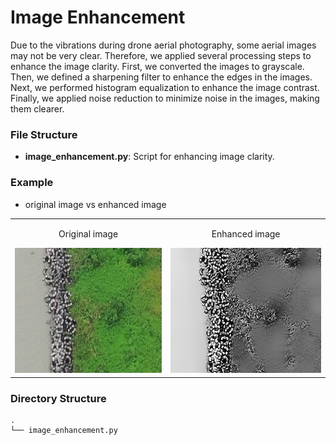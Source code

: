# Image Enhancement

Due to the vibrations during drone aerial photography, some aerial images may not be very clear. Therefore, we applied several processing steps to enhance the image clarity. First, we converted the images to grayscale. Then, we defined a sharpening filter to enhance the edges in the images. Next, we performed histogram equalization to enhance the image contrast. Finally, we applied noise reduction to minimize noise in the images, making them clearer.

### File Structure

- **image_enhancement.py**: Script for enhancing image clarity.

### Example
- original image vs enhanced image
<table style="border: none;">
  <tr>
    <td align="center" style="border: none;">
      <p>Original image</p>
      <img width="350" height="200" src="Images/Image_enhancement1.jpg" alt="original image">
    </td>
    <td align="center" style="border: none;">
      <p>Enhanced image</p>
      <img width="350" height="200" src="Images/Image_enhancement2.jpg" alt="enhanced image">
    </td>
  </tr>
</table>

### Directory Structure

```plaintext
.
└── image_enhancement.py
